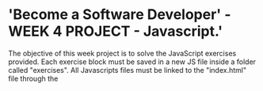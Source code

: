 # 'Become a Software Developer' - WEEK 4 PROJECT  - Javascript.'

The objective of this week project is to solve the JavaScript exercises provided.
Each exercise block must be saved in a new JS file inside a folder called "exercises". All Javascripts 
files must be linked to the "index.html" file through the <script> tag.

## Description
 The list of exercises to solve are divided into 6 types:
 - Variables and Operators
 - Strings
 - Arrays
 - If Else
 - For
 - Functions
 
  In each file, you will find the statement of each exercise commented as a title.

## Executing 

You can download the project from this repository and open the 'index.html' file on your browser,
then open the console (F12) to see the results of the exercises.


**Author:** Micaela Casais